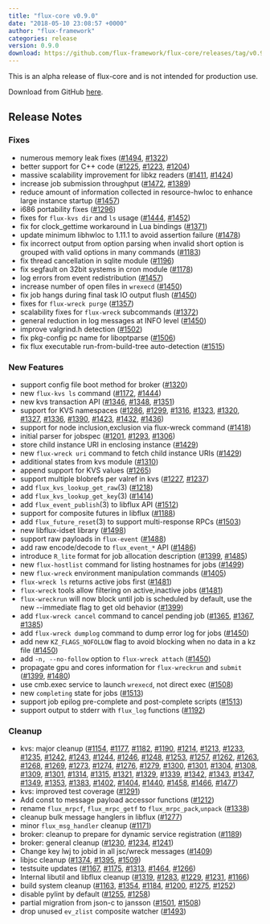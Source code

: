 ```yaml
---
title: "flux-core v0.9.0"
date: "2018-05-10 23:08:57 +0000"
author: "flux-framework"
categories: release
version: 0.9.0
download: https://github.com/flux-framework/flux-core/releases/tag/v0.9.0
---
```


<div class="note warning">
This is an alpha release of flux-core and is not intended for production use.
</div>

Download from GitHub [here](https://github.com/flux-framework/flux-core/releases/tag/v0.9.0).

## Release Notes

### Fixes
 * numerous memory leak fixes ([#1494](https://github.com/flux-framework/flux-core/issues/1494), [#1322](https://github.com/flux-framework/flux-core/issues/1322))
 * better support for C++ code ([#1225](https://github.com/flux-framework/flux-core/issues/1225), [#1223](https://github.com/flux-framework/flux-core/issues/1223), [#1204](https://github.com/flux-framework/flux-core/issues/1204))
 * massive scalability improvement for libkz readers ([#1411](https://github.com/flux-framework/flux-core/issues/1411), [#1424](https://github.com/flux-framework/flux-core/issues/1424))
 * increase job submission throughput ([#1472](https://github.com/flux-framework/flux-core/issues/1472), [#1389](https://github.com/flux-framework/flux-core/issues/1389))
 * reduce amount of information collected in resource-hwloc to
    enhance large instance startup ([#1457](https://github.com/flux-framework/flux-core/issues/1457))
 * i686 portability fixes ([#1296](https://github.com/flux-framework/flux-core/issues/1296))
 * fixes for `flux-kvs dir` and `ls` usage ([#1444](https://github.com/flux-framework/flux-core/issues/1444), [#1452](https://github.com/flux-framework/flux-core/issues/1452))
 * fix for clock_gettime workaround in Lua bindings ([#1371](https://github.com/flux-framework/flux-core/issues/1371))
 * update minimum libhwloc to 1.11.1 to avoid assertion failure ([#1478](https://github.com/flux-framework/flux-core/issues/1478))
 * fix incorrect output from option parsing when invalid short
    option is grouped with valid options in many commands ([#1183](https://github.com/flux-framework/flux-core/issues/1183))
 * fix thread cancellation in sqlite module ([#1196](https://github.com/flux-framework/flux-core/issues/1196))
 * fix segfault on 32bit systems in cron module ([#1178](https://github.com/flux-framework/flux-core/issues/1178))
 * log errors from event redistribution ([#1457](https://github.com/flux-framework/flux-core/issues/1457))
 * increase number of open files in `wrexecd` ([#1450](https://github.com/flux-framework/flux-core/issues/1450))
 * fix job hangs during final task IO output flush ([#1450](https://github.com/flux-framework/flux-core/issues/1450))
 * fixes for `flux-wreck purge` ([#1357](https://github.com/flux-framework/flux-core/issues/1357))
 * scalability fixes for `flux-wreck` subcommands ([#1372](https://github.com/flux-framework/flux-core/issues/1372))
 * general reduction in log messages at INFO level ([#1450](https://github.com/flux-framework/flux-core/issues/1450))
 * improve valgrind.h detection ([#1502](https://github.com/flux-framework/flux-core/issues/1502))
 * fix pkg-config pc name for liboptparse ([#1506](https://github.com/flux-framework/flux-core/issues/1506))
 * fix flux executable run-from-build-tree auto-detection ([#1515](https://github.com/flux-framework/flux-core/issues/1515))

### New Features
 * support config file boot method for broker ([#1320](https://github.com/flux-framework/flux-core/issues/1320))
 * new `flux-kvs ls` command ([#1172](https://github.com/flux-framework/flux-core/issues/1172), [#1444](https://github.com/flux-framework/flux-core/issues/1444))
 * new kvs transaction API ([#1346](https://github.com/flux-framework/flux-core/issues/1346), [#1348](https://github.com/flux-framework/flux-core/issues/1348), [#1351](https://github.com/flux-framework/flux-core/issues/1351))
 * support for KVS namespaces ([#1286](https://github.com/flux-framework/flux-core/issues/1286), [#1299](https://github.com/flux-framework/flux-core/issues/1299), [#1316](https://github.com/flux-framework/flux-core/issues/1316), [#1323](https://github.com/flux-framework/flux-core/issues/1323), [#1320](https://github.com/flux-framework/flux-core/issues/1320), [#1327](https://github.com/flux-framework/flux-core/issues/1327),
    [#1336](https://github.com/flux-framework/flux-core/issues/1336), [#1390](https://github.com/flux-framework/flux-core/issues/1390), [#1423](https://github.com/flux-framework/flux-core/issues/1423), [#1432](https://github.com/flux-framework/flux-core/issues/1432), [#1436](https://github.com/flux-framework/flux-core/issues/1436))
 * support for node inclusion,exclusion via flux-wreck command ([#1418](https://github.com/flux-framework/flux-core/issues/1418))
 * initial parser for jobspec ([#1201](https://github.com/flux-framework/flux-core/issues/1201), [#1293](https://github.com/flux-framework/flux-core/issues/1293), [#1306](https://github.com/flux-framework/flux-core/issues/1306))
 * store child instance URI in enclosing instance ([#1429](https://github.com/flux-framework/flux-core/issues/1429))
 * new `flux-wreck uri` command to fetch child instance URIs ([#1429](https://github.com/flux-framework/flux-core/issues/1429))
 * additional states from kvs module ([#1310](https://github.com/flux-framework/flux-core/issues/1310))
 * append support for KVS values ([#1265](https://github.com/flux-framework/flux-core/issues/1265))
 * support multiple blobrefs per valref in kvs ([#1227](https://github.com/flux-framework/flux-core/issues/1227), [#1237](https://github.com/flux-framework/flux-core/issues/1237))
 * add `flux_kvs_lookup_get_raw`(3) ([#1218](https://github.com/flux-framework/flux-core/issues/1218))
 * add `flux_kvs_lookup_get_key`(3) ([#1414](https://github.com/flux-framework/flux-core/issues/1414))
 * add `flux_event_publish`(3) to libflux API ([#1512](https://github.com/flux-framework/flux-core/issues/1512))
 * support for composite futures in libflux ([#1188](https://github.com/flux-framework/flux-core/issues/1188))
 * add `flux_future_reset`(3) to support multi-response RPCs ([#1503](https://github.com/flux-framework/flux-core/issues/1503))
 * new libflux-idset library ([#1498](https://github.com/flux-framework/flux-core/issues/1498))
 * support raw payloads in `flux-event` ([#1488](https://github.com/flux-framework/flux-core/issues/1488))
 * add raw encode/decode to `flux_event_*` API ([#1486](https://github.com/flux-framework/flux-core/issues/1486))
 * introduce `R_lite` format for job allocation description ([#1399](https://github.com/flux-framework/flux-core/issues/1399), [#1485](https://github.com/flux-framework/flux-core/issues/1485))
 * new `flux-hostlist` command for listing hostnames for jobs ([#1499](https://github.com/flux-framework/flux-core/issues/1499))
 * new `flux-wreck` environment manipulation commands ([#1405](https://github.com/flux-framework/flux-core/issues/1405))
 * `flux-wreck ls` returns active jobs first ([#1481](https://github.com/flux-framework/flux-core/issues/1481))
 * `flux-wreck` tools allow filtering on active,inactive jobs ([#1481](https://github.com/flux-framework/flux-core/issues/1481))
 * `flux-wreckrun` will now block until job is scheduled by default, use the
    new --immediate flag to get old behavior ([#1399](https://github.com/flux-framework/flux-core/issues/1399))
 * add `flux-wreck cancel` command to cancel pending job ([#1365](https://github.com/flux-framework/flux-core/issues/1365), [#1367](https://github.com/flux-framework/flux-core/issues/1367), [#1385](https://github.com/flux-framework/flux-core/issues/1385))
 * add `flux-wreck dumplog` command to dump error log for jobs ([#1450](https://github.com/flux-framework/flux-core/issues/1450))
 * add new `KZ_FLAGS_NOFOLLOW` flag to avoid blocking when no data in a kz
    file ([#1450](https://github.com/flux-framework/flux-core/issues/1450))
 * add `-n, --no-follow` option to `flux-wreck attach` ([#1450](https://github.com/flux-framework/flux-core/issues/1450))
 * propagate gpu and cores information for `flux-wreckrun` and `submit`
   ([#1399](https://github.com/flux-framework/flux-core/issues/1399), [#1480](https://github.com/flux-framework/flux-core/issues/1480))
 * use cmb.exec service to launch `wrexecd`, not direct exec ([#1508](https://github.com/flux-framework/flux-core/issues/1508))
 * new `completing` state for jobs ([#1513](https://github.com/flux-framework/flux-core/issues/1513))
 * support job epilog pre-complete and post-complete scripts ([#1513](https://github.com/flux-framework/flux-core/issues/1513))
 * support output to stderr with `flux_log` functions ([#1192](https://github.com/flux-framework/flux-core/issues/1192))
 

### Cleanup
 * kvs: major cleanup ([#1154](https://github.com/flux-framework/flux-core/issues/1154), [#1177](https://github.com/flux-framework/flux-core/issues/1177), [#1182](https://github.com/flux-framework/flux-core/issues/1182), [#1190](https://github.com/flux-framework/flux-core/issues/1190), [#1214](https://github.com/flux-framework/flux-core/issues/1214), [#1213](https://github.com/flux-framework/flux-core/issues/1213), [#1233](https://github.com/flux-framework/flux-core/issues/1233),
    [#1235](https://github.com/flux-framework/flux-core/issues/1235), [#1242](https://github.com/flux-framework/flux-core/issues/1242), [#1243](https://github.com/flux-framework/flux-core/issues/1243), [#1244](https://github.com/flux-framework/flux-core/issues/1244), [#1246](https://github.com/flux-framework/flux-core/issues/1246), [#1248](https://github.com/flux-framework/flux-core/issues/1248), [#1253](https://github.com/flux-framework/flux-core/issues/1253), [#1257](https://github.com/flux-framework/flux-core/issues/1257), [#1262](https://github.com/flux-framework/flux-core/issues/1262), [#1263](https://github.com/flux-framework/flux-core/issues/1263),
    [#1268](https://github.com/flux-framework/flux-core/issues/1268), [#1269](https://github.com/flux-framework/flux-core/issues/1269), [#1273](https://github.com/flux-framework/flux-core/issues/1273), [#1274](https://github.com/flux-framework/flux-core/issues/1274), [#1276](https://github.com/flux-framework/flux-core/issues/1276), [#1279](https://github.com/flux-framework/flux-core/issues/1279), [#1300](https://github.com/flux-framework/flux-core/issues/1300), [#1301](https://github.com/flux-framework/flux-core/issues/1301), [#1304](https://github.com/flux-framework/flux-core/issues/1304), [#1308](https://github.com/flux-framework/flux-core/issues/1308),
    [#1309](https://github.com/flux-framework/flux-core/issues/1309), [#1301](https://github.com/flux-framework/flux-core/issues/1301), [#1314](https://github.com/flux-framework/flux-core/issues/1314), [#1315](https://github.com/flux-framework/flux-core/issues/1315), [#1321](https://github.com/flux-framework/flux-core/issues/1321), [#1329](https://github.com/flux-framework/flux-core/issues/1329), [#1339](https://github.com/flux-framework/flux-core/issues/1339), [#1342](https://github.com/flux-framework/flux-core/issues/1342), [#1343](https://github.com/flux-framework/flux-core/issues/1343), [#1347](https://github.com/flux-framework/flux-core/issues/1347),
    [#1349](https://github.com/flux-framework/flux-core/issues/1349), [#1353](https://github.com/flux-framework/flux-core/issues/1353), [#1383](https://github.com/flux-framework/flux-core/issues/1383), [#1402](https://github.com/flux-framework/flux-core/issues/1402), [#1404](https://github.com/flux-framework/flux-core/issues/1404), [#1440](https://github.com/flux-framework/flux-core/issues/1440), [#1458](https://github.com/flux-framework/flux-core/issues/1458), [#1466](https://github.com/flux-framework/flux-core/issues/1466), [#1477](https://github.com/flux-framework/flux-core/issues/1477))
 * kvs: improved test coverage ([#1291](https://github.com/flux-framework/flux-core/issues/1291))
 * Add const to message payload accessor functions ([#1212](https://github.com/flux-framework/flux-core/issues/1212))
 * rename `flux_mrpcf`, `flux_mrpc_getf` to `flux_mrpc_pack`,`unpack` ([#1338](https://github.com/flux-framework/flux-core/issues/1338))
 * cleanup bulk message hanglers in libflux ([#1277](https://github.com/flux-framework/flux-core/issues/1277))
 * minor `flux_msg_handler` cleanup ([#1171](https://github.com/flux-framework/flux-core/issues/1171))
 * broker: cleanup to prepare for dynamic service registration ([#1189](https://github.com/flux-framework/flux-core/issues/1189))
 * broker: general cleanup ([#1230](https://github.com/flux-framework/flux-core/issues/1230), [#1234](https://github.com/flux-framework/flux-core/issues/1234), [#1241](https://github.com/flux-framework/flux-core/issues/1241))
 * Change key lwj to jobid in all jsc/wreck messages ([#1409](https://github.com/flux-framework/flux-core/issues/1409))
 * libjsc cleanup ([#1374](https://github.com/flux-framework/flux-core/issues/1374), [#1395](https://github.com/flux-framework/flux-core/issues/1395), [#1509](https://github.com/flux-framework/flux-core/issues/1509))
 * testsuite updates ([#1167](https://github.com/flux-framework/flux-core/issues/1167), [#1175](https://github.com/flux-framework/flux-core/issues/1175), [#1313](https://github.com/flux-framework/flux-core/issues/1313), [#1464](https://github.com/flux-framework/flux-core/issues/1464), [#1266](https://github.com/flux-framework/flux-core/issues/1266))
 * Internal libutil and libflux cleanup ([#1319](https://github.com/flux-framework/flux-core/issues/1319), [#1283](https://github.com/flux-framework/flux-core/issues/1283), [#1229](https://github.com/flux-framework/flux-core/issues/1229), [#1231](https://github.com/flux-framework/flux-core/issues/1231), [#1166](https://github.com/flux-framework/flux-core/issues/1166))
 * build system cleanup ([#1163](https://github.com/flux-framework/flux-core/issues/1163), [#1354](https://github.com/flux-framework/flux-core/issues/1354), [#1184](https://github.com/flux-framework/flux-core/issues/1184), [#1200](https://github.com/flux-framework/flux-core/issues/1200), [#1275](https://github.com/flux-framework/flux-core/issues/1275), [#1252](https://github.com/flux-framework/flux-core/issues/1252))
 * disable pylint by default ([#1255](https://github.com/flux-framework/flux-core/issues/1255), [#1258](https://github.com/flux-framework/flux-core/issues/1258))
 * partial migration from json-c to jansson ([#1501](https://github.com/flux-framework/flux-core/issues/1501), [#1508](https://github.com/flux-framework/flux-core/issues/1508)) 
 * drop unused `ev_zlist` composite watcher ([#1493](https://github.com/flux-framework/flux-core/issues/1493))


